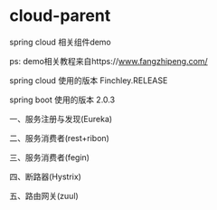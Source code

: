 # cloud-parent
spring cloud 相关组件demo

ps:
   demo相关教程来自https://www.fangzhipeng.com/

spring cloud 使用的版本 
Finchley.RELEASE

spring boot 使用的版本
2.0.3

一、服务注册与发现(Eureka)

二、服务消费者(rest+ribon)

三、服务消费者(fegin)

四、断路器(Hystrix)

五、路由网关(zuul)
